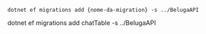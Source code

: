 

```
dotnet ef migrations add {nome-da-migration} -s ../BelugaAPI
```


dotnet ef migrations add chatTable -s ../BelugaAPI